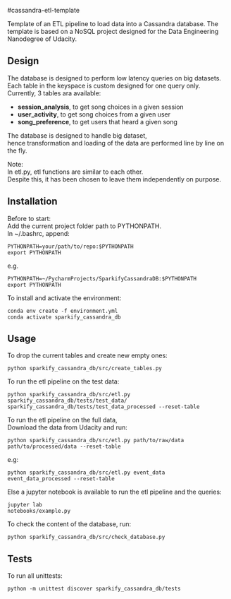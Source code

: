 #cassandra-etl-template

Template of an ETL pipeline to load data into a Cassandra database.
The template is based on a NoSQL project designed for the Data Engineering Nanodegree of Udacity.

## Design
The database is designed to perform low latency queries on big datasets.
Each table in the keyspace is custom designed for one query only.  
Currently, 3 tables ara available:
- **session_analysis**, to get song choices in a given session
- **user_activity**, to get song choices from a given user
- **song_preference**, to get users that heard a given song

The database is designed to handle big dataset,  
hence transformation and loading of the data are performed
line by line on the fly.

Note:  
In etl.py, etl functions are similar to each other.  
Despite this, it has been chosen to leave them independently on purpose.

## Installation

Before to start:  
Add the current project folder path to PYTHONPATH.  
In ~/.bashrc, append:
```
PYTHONPATH=your/path/to/repo:$PYTHONPATH 
export PYTHONPATH
```
e.g.
```
PYTHONPATH=~/PycharmProjects/SparkifyCassandraDB:$PYTHONPATH 
export PYTHONPATH
```

To install and activate the environment:
```
conda env create -f environment.yml
conda activate sparkify_cassandra_db 
```


## Usage
To drop the current tables and create new empty ones:
```
python sparkify_cassandra_db/src/create_tables.py
```

To run the etl pipeline on the test data:
```
python sparkify_cassandra_db/src/etl.py sparkify_cassandra_db/tests/test_data/  sparkify_cassandra_db/tests/test_data_processed --reset-table
```

To run the etl pipeline on the full data,  
Download the data from Udacity and run:
```
python sparkify_cassandra_db/src/etl.py path/to/raw/data path/to/processed/data --reset-table
```
e.g:
```
python sparkify_cassandra_db/src/etl.py event_data event_data_processed --reset-table
```
Else a jupyter notebook is available to run the etl pipeline and the queries:
```
jupyter lab 
notebooks/example.py
```

To check the content of the database, run:
```
python sparkify_cassandra_db/src/check_database.py
```

## Tests
To run all unittests:
```
python -m unittest discover sparkify_cassandra_db/tests
```

